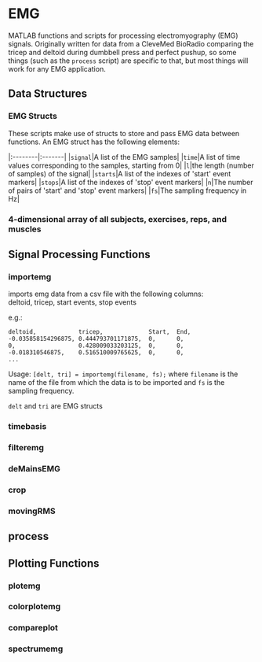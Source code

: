 # EMG
MATLAB functions and scripts for processing electromyography (EMG) signals.  Originally
written for data from a CleveMed BioRadio comparing the tricep and deltoid during
dumbbell press and perfect pushup, so some things (such as the `process` script) 
are specific to that, but most things will work for any EMG application.  

## Data Structures
### EMG Structs
These scripts make use of structs to store and pass EMG data between functions. 
An EMG struct has the following elements:  

|:--------|:-------|
|`signal`|A list of the EMG samples|
|`time`|A list of time values corresponding to the samples, starting from 0|
|`l`|the length (number of samples) of the signal|
|`starts`|A list of the indexes of 'start' event markers|
|`stops`|A list of the indexes of 'stop' event markers|
|`n`|The number of pairs of 'start' and 'stop' event markers|
|`fs`|The sampling frequency in Hz|

### 4-dimensional array of all subjects, exercises, reps, and muscles

## Signal Processing Functions
### importemg
imports emg data from a csv file with the following columns:  
deltoid, tricep, start events, stop events

e.g.: 
```
deltoid,            tricep,             Start,  End,
-0.035858154296875, 0.444793701171875,  0,      0,
0,                  0.428009033203125,  0,      0,
-0.018310546875,    0.516510009765625,  0,      0,
...
```

Usage: `[delt, tri] = importemg(filename, fs);` where `filename` is the name of the 
file from which the data is to be imported and `fs` is the sampling frequency.  

`delt` and `tri` are EMG structs

### timebasis

### filteremg

### deMainsEMG

### crop

### movingRMS

## process

## Plotting Functions
### plotemg

### colorplotemg

### compareplot

### spectrumemg

